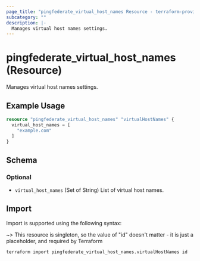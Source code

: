 ```yaml
---
page_title: "pingfederate_virtual_host_names Resource - terraform-provider-pingfederate"
subcategory: ""
description: |-
  Manages virtual host names settings.
---
```


# pingfederate_virtual_host_names (Resource)

Manages virtual host names settings.

## Example Usage

```terraform
resource "pingfederate_virtual_host_names" "virtualHostNames" {
  virtual_host_names = [
    "example.com"
  ]
}
```

<!-- schema generated by tfplugindocs -->
## Schema

### Optional

- `virtual_host_names` (Set of String) List of virtual host names.

## Import

Import is supported using the following syntax:

~> This resource is singleton, so the value of "id" doesn't matter - it is just a placeholder, and required by Terraform

```shell
terraform import pingfederate_virtual_host_names.virtualHostNames id
```